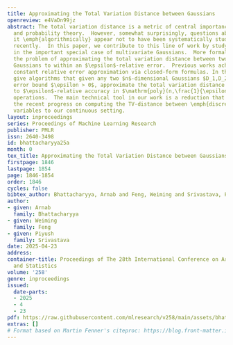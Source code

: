 ```yaml
---
title: Approximating the Total Variation Distance between Gaussians
openreview: e4VaDn99jz
abstract: The total variation distance is a metric of central importance in statistics
  and probability theory.  However, somewhat surprisingly, questions about computing
  it \emph{algorithmically} appear not to have been systematically studied until very
  recently.  In this paper, we contribute to this line of work by studying this question
  in the important special case of multivariate Gaussians.  More formally, we consider
  the problem of approximating the total variation distance between two multivariate
  Gaussians to within an $\epsilon$-relative error.  Previous works achieved a \emph{fixed}
  constant relative error approximation via closed-form formulas. In this work, we
  give algorithms that given any two $n$-dimensional Gaussians $D_1,D_2$, and any
  error bound $\epsilon > 0$, approximate the total variation distance $D := d_{TV}(D_1,D_2)$
  to $\epsilon$-relative accuracy in $\mathrm{poly}(n,\frac{1}{\epsilon},\log \frac{1}{D})$
  operations.  The main technical tool in our work is a reduction that helps us extend
  the recent progress on computing the TV-distance between \emph{discrete} random
  variables to our continuous setting.
layout: inproceedings
series: Proceedings of Machine Learning Research
publisher: PMLR
issn: 2640-3498
id: bhattacharyya25a
month: 0
tex_title: Approximating the Total Variation Distance between Gaussians
firstpage: 1846
lastpage: 1854
page: 1846-1854
order: 1846
cycles: false
bibtex_author: Bhattacharyya, Arnab and Feng, Weiming and Srivastava, Piyush
author:
- given: Arnab
  family: Bhattacharyya
- given: Weiming
  family: Feng
- given: Piyush
  family: Srivastava
date: 2025-04-23
address:
container-title: Proceedings of The 28th International Conference on Artificial Intelligence
  and Statistics
volume: '258'
genre: inproceedings
issued:
  date-parts:
  - 2025
  - 4
  - 23
pdf: https://raw.githubusercontent.com/mlresearch/v258/main/assets/bhattacharyya25a/bhattacharyya25a.pdf
extras: []
# Format based on Martin Fenner's citeproc: https://blog.front-matter.io/posts/citeproc-yaml-for-bibliographies/
---
```

